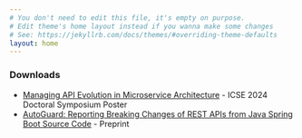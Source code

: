 ```yaml
---
# You don't need to edit this file, it's empty on purpose.
# Edit theme's home layout instead if you wanna make some changes
# See: https://jekyllrb.com/docs/themes/#overriding-theme-defaults
layout: home
---
```



### Downloads
- [Managing API Evolution in Microservice Architecture](resources/ICSE_DS_Poster_Lercher_2024.pdf) - ICSE 2024 Doctoral Symposium Poster
- [AutoGuard: Reporting Breaking Changes of REST APIs from Java Spring Boot Source Code](resources/AutoGuard_Lercher_preprint.pdf) - Preprint

